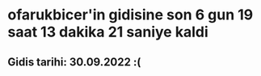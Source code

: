 # ofarukbicer'in gidisine son 6 gun 19 saat 13 dakika 21 saniye kaldi

## Gidis tarihi: 30.09.2022 :(